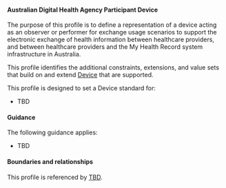 #### Australian Digital Health Agency Participant Device
The purpose of this profile is to define a representation of a device acting as an observer or performer for exchange usage scenarios to support the electronic exchange of health information between healthcare providers, and between healthcare providers and the My Health Record system infrastructure in Australia.

This profile identifies the additional constraints, extensions, and value sets that build on and extend [Device](http://hl7.org/fhir/R4/device.html) that are supported. 

This profile is designed to set a Device standard for:
* TBD


#### Guidance
The following guidance applies:
* TBD


#### Boundaries and relationships
This profile is referenced by 
[TBD](StructureDefinition-TBD-1.html).